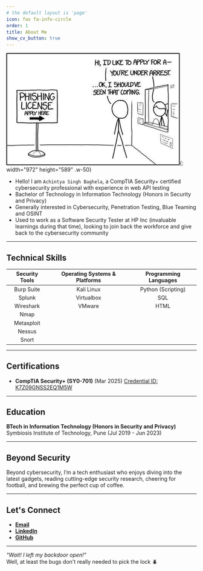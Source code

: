 ```yaml
---
# the default layout is 'page'
icon: fas fa-info-circle
order: 1
title: About Me
show_cv_button: true
---
```


![About-Me-Meme](/assets/img/about-me-meme.jpg){: width="972" height="589" .w-50}

- Hello! I am `Achintya Singh Baghela`, a CompTIA Security+ certified cybersecurity professional with experience in web API testing
- Bachelor of Technology in Information Technology (Honors in Security and Privacy)
- Generally interested in Cybersecurity, Penetration Testing, Blue Teaming and OSINT
- Used to work as a Software Security Tester at HP Inc (invaluable learnings during that time), looking to join back the workforce and give back to the cybersecurity community

---

## Technical Skills

| Security Tools | Operating Systems & Platforms | Programming Languages |
| :------------: | :---------------------------: | :-------------------: |
|   Burp Suite   |          Kali Linux           |  Python (Scripting)   |
|     Splunk     |          Virtualbox           |          SQL          |
|   Wireshark    |            VMware             |         HTML          |
|      Nmap      |                               |                       |
|   Metasploit   |                               |                       |
|     Nessus     |                               |                       |
|     Snort      |                               |                       |

---

## Certifications 

- **CompTIA Security+ (SY0-701)** (Mar 2025) 
[Credential ID: K7Z09GNSS2EQ1M5W](https://www.credly.com/badges/b60ee777-7e26-4d5c-a48f-92da05ebafb5/linked_in_profile)

---

## Education

**BTech in Information Technology (Honors in Security and Privacy)**  
Symbiosis Institute of Technology, Pune (Jul 2019 - Jun 2023)

---

## Beyond Security

Beyond cybersecurity, I’m a tech enthusiast who enjoys diving into the latest gadgets, reading cutting-edge security research, cheering for football, and brewing the perfect cup of coffee.

---

## Let's Connect

- [**Email**](mailto:achintya_singh@outlook.com)
- [**LinkedIn**](https://www.linkedin.com/in/achintyabaghela/)
- [**GitHub**](https://github.com/achintya-esbee)

---

_"Wait! I left my backdoor open!"_\
Well, at least the bugs don't really needed to pick the lock 🪲

